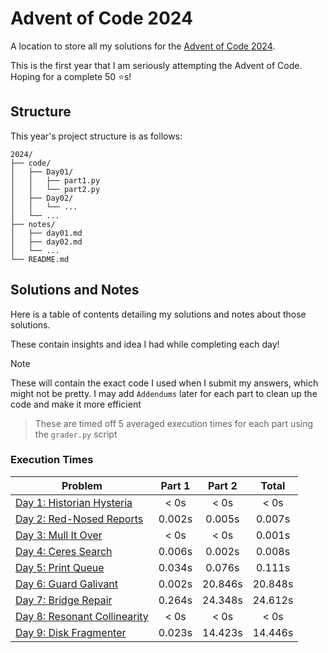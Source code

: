 # Advent of Code 2024

A location to store all my solutions for the [Advent of Code 2024](https://adventofcode.com/2024).

This is the first year that I am seriously attempting the Advent of Code. Hoping for a complete 50 ⭐s!

## Structure

This year's project structure is as follows:

```
2024/
├── code/
│   ├── Day01/
│   │   ├── part1.py
│   │   └── part2.py
│   ├── Day02/
│   │   └── ...
│   └── ...
├── notes/
│   ├── day01.md
│   ├── day02.md
│   └── ...
└── README.md
```

## Solutions and Notes

Here is a table of contents detailing my solutions and notes about those solutions.

These contain insights and idea I had while completing each day!

> [!NOTE]
> These will contain the exact code I used when I submit my answers, which might not be pretty.
> I may add `Addendums` later for each part to clean up the code and make it more efficient

> These are timed off 5 averaged execution times for each part using the `grader.py` script

### Execution Times

| Problem                                        | Part 1 | Part 2  |  Total  |
| ---------------------------------------------- | :----: | :-----: | :-----: |
| [Day 1: Historian Hysteria](notes/day01.md)    |  < 0s  |  < 0s   |  < 0s   |
| [Day 2: Red-Nosed Reports](notes/day02.md)     | 0.002s | 0.005s  | 0.007s  |
| [Day 3: Mull It Over](notes/day03.md)          |  < 0s  |  < 0s   | 0.001s  |
| [Day 4: Ceres Search](notes/day04.md)          | 0.006s | 0.002s  | 0.008s  |
| [Day 5: Print Queue](notes/day05.md)           | 0.034s | 0.076s  | 0.111s  |
| [Day 6: Guard Galivant](notes/day06.md)        | 0.002s | 20.846s | 20.848s |
| [Day 7: Bridge Repair](notes/day07.md)         | 0.264s | 24.348s | 24.612s |
| [Day 8: Resonant Collinearity](notes/day08.md) |  < 0s  |  < 0s   |  < 0s   |
| [Day 9: Disk Fragmenter](notes/day09.md)       | 0.023s | 14.423s | 14.446s |
